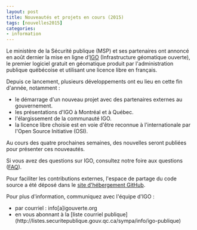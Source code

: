 ```yaml
---
layout: post
title: Nouveautés et projets en cours (2015)
tags: [nouvelles2015] 
categories:
- information
---
```


Le ministère de la Sécurité publique (MSP) et ses partenaires ont annoncé en août dernier la mise en ligne d’[IGO](http://www.securitepublique.gouv.qc.ca/ministere/salle-presse/communiques/communiques.html?tx_ttnews%5Btt_news%5D=12517) 
(Infrastructure géomatique ouverte), le premier logiciel gratuit en géomatique produit par l'administration publique 
québécoise et utilisant une licence libre en français.

<div class="liste_nouvelle" markdown="1" >
Depuis ce lancement, plusieurs développements ont eu lieu en cette fin d'année, notamment :
		<ul>
			<li>le démarrage d'un nouveau projet avec des partenaires externes au gouvernement. </li>
			<li>les présentations d'IGO à Montréal et à Québec. </li> 
			<li>l'élargissement de la communauté IGO. </li>
			<li>la licence libre choisie est en voie d'être reconnue à l'internationale par l'Open Source Initiative (OSI). </li>
		</ul>
</div>

Au cours des quatre prochaines semaines, des nouvelles seront publiées pour présenter ces nouveautés.

Si vous avez des questions sur IGO, consultez notre foire aux questions ([FAQ](http://igouverte.org/faq/)).

Pour faciliter les contributions externes, l'espace de partage du code source a été déposé dans le [site d'hébergement GitHub](https://github.com).

Pour plus d'information, communiquez avec l'équipe d'IGO :
<div class="contact" markdown="1" >
<ul>
			<li>par courriel : info[a]igouverte.org</li>
			<li>en vous abonnant  à la [liste courriel publique](http://listes.securitepublique.gouv.qc.ca/sympa/info/igo-publique) </li>
		</ul>
</div>
